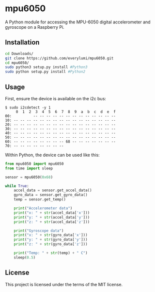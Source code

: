 # mpu6050

A Python module for accessing the MPU-6050 digital accelerometer and gyroscope on a Raspberry Pi.


## Installation

```sh
cd Downloads/  
git clone https://github.com/everylumi/mpu6050.git
cd mpu6050/  
sudo python3 setup.py install #Python3  
sudo python setup.py install #Python2
```

## Usage

First, ensure the device is available on the i2c bus:

```
$ sudo i2cdetect -y 1
     0  1  2  3  4  5  6  7  8  9  a  b  c  d  e  f
00:          -- -- -- -- -- -- -- -- -- -- -- -- --
10: -- -- -- -- -- -- -- -- -- -- -- -- -- -- -- --
20: -- -- -- -- -- -- -- -- -- -- -- -- -- -- -- --
30: -- -- -- -- -- -- -- -- -- -- -- -- -- -- -- --
40: -- -- -- -- -- -- -- -- -- -- -- -- -- -- -- --
50: -- -- -- -- -- -- -- -- -- -- -- -- -- -- -- --
60: -- -- -- -- -- -- -- -- 68 -- -- -- -- -- -- --
70: -- -- -- -- -- -- -- --
```

Within Python, the device can be used like this:

```python
from mpu6050 import mpu6050
from time import sleep

sensor = mpu6050(0x68)

while True:
    accel_data = sensor.get_accel_data()
    gyro_data = sensor.get_gyro_data()
    temp = sensor.get_temp()

    print("Accelerometer data")
    print("x: " + str(accel_data['x']))
    print("y: " + str(accel_data['y']))
    print("z: " + str(accel_data['z']))

    print("Gyroscope data")
    print("x: " + str(gyro_data['x']))
    print("y: " + str(gyro_data['y']))
    print("z: " + str(gyro_data['z']))

    print("Temp: " + str(temp) + " C")
    sleep(0.5)
```

## License

This project is licensed under the terms of the MIT license.
